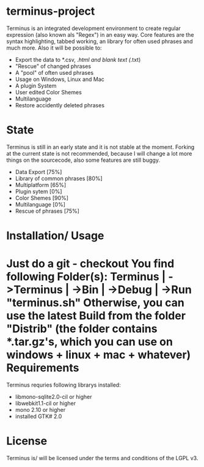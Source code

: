 terminus-project
================
Terminus is an integrated development environment to create regular expression (also known als "Regex") in an easy way.
Core features are the syntax highlighting, tabbed working, an library for often used phrases and much more. Also it will be possible to:
- Export the data to *.csv, *.html and blank text (*.txt)
- "Rescue" of changed phrases
- A "pool" of often used phrases
- Usage on Windows, Linux and Mac
- A plugin System
- User edited Color Shemes
- Multilanguage
- Restore accidently deleted phrases

State
================
Terminus is still in an early state and it is not stable at the moment. Forking at the current state is not recommended, because I will change
a lot more things on the sourcecode, also some features are still buggy.

- Data Export [75%]
- Library of common phrases [80%]
- Multiplatform [65%]
- Plugin sytem [0%]
- Color Shemes [90%]
- Multilanguage [0%]
- Rescue of phrases [75%]

Installation/ Usage
================
Just do a git - checkout
You find following Folder(s):
Terminus
|
->Terminus
	|
	->Bin
	     |
	     ->Debug
		    |
		    ->Run "terminus.sh"
Otherwise, you can use the latest Build from the folder "Distrib" (the folder contains *.tar.gz's, which you can use on windows + linux + mac + whatever)
Requirements
================
Terminus requries following librarys installed:
- libmono-sqlite2.0-cil or higher
- libwebkit1.1-cil or higher
- mono 2.10 or higher
- installed GTK# 2.0

License
================
Terminus is/ will be licensed under the terms and conditions of the LGPL v3.
